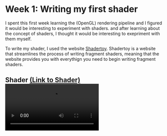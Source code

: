 # Week 1: Writing my first shader

I spent this first week learning the (OpenGL) rendering pipeline and I figured it would be interesting to experiment with shaders. and after learning about the concept of shaders, I thought it would be interesting to exepriment with them myself.

To write my shader, I used the website [Shadertoy](https://www.shadertoy.com/). Shadertoy is a website that streamlines the process of writing fragment shaders, meaning that the website provides you with everythign you need to begin writing fragment shaders.

## Shader [(Link to Shader)](https://www.shadertoy.com/view/MXycDR) <video src="./firstShader.mp4">